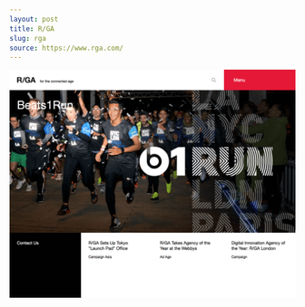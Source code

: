 ```yaml
---
layout: post
title: R/GA
slug: rga
source: https://www.rga.com/
---
```


<img src="/screenshots/rga.png" alt="R/GA">
